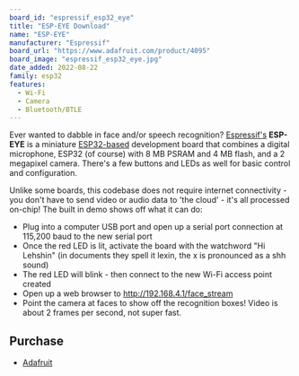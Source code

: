```yaml
---
board_id: "espressif_esp32_eye"
title: "ESP-EYE Download"
name: "ESP-EYE"
manufacturer: "Espressif"
board_url: "https://www.adafruit.com/product/4095"
board_image: "espressif_esp32_eye.jpg"
date_added: 2022-08-22
family: esp32
features:
  - Wi-Fi
  - Camera
  - Bluetooth/BTLE
---
```


Ever wanted to dabble in face and/or speech recognition? [Espressif's](https://www.espressif.com/) **ESP-EYE** is a miniature [ESP32-based](https://www.adafruit.com/?q=ESP32) development board that combines a digital microphone, ESP32 (of course) with 8 MB PSRAM and 4 MB flash, and a 2 megapixel camera. There's a few buttons and LEDs as well for basic control and configuration.

Unlike some boards, this codebase does not require internet connectivity - you don't have to send video or audio data to 'the cloud' - it's all processed on-chip! The built in demo shows off what it can do:

- Plug into a computer USB port and open up a serial port connection at 115,200 baud to the new serial port
- Once the red LED is lit, activate the board with the watchword "Hi Lehshin" (in documents they spell it lexin, the x is pronounced as a shh sound)
- The red LED will blink - then connect to the new Wi-Fi access point created
- Open up a web browser to http://192.168.4.1/face_stream
- Point the camera at faces to show off the recognition boxes! Video is about 2 frames per second, not super fast.

## Purchase

* [Adafruit](https://www.adafruit.com/product/4095)
